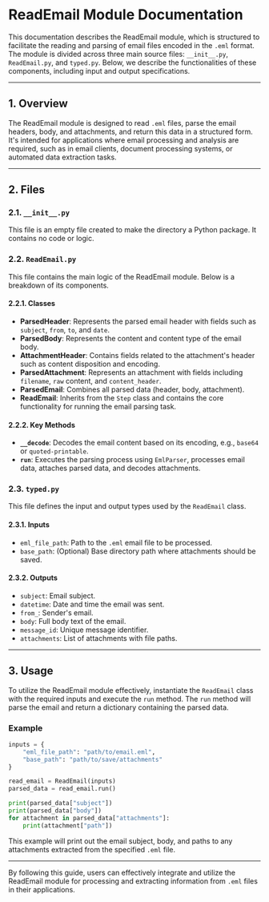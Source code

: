 # ReadEmail Module Documentation

This documentation describes the ReadEmail module, which is structured to facilitate the reading and parsing of email files encoded in the `.eml` format. The module is divided across three main source files: `__init__.py`, `ReadEmail.py`, and `typed.py`. Below, we describe the functionalities of these components, including input and output specifications.

---

## 1. Overview

The ReadEmail module is designed to read `.eml` files, parse the email headers, body, and attachments, and return this data in a structured form. It's intended for applications where email processing and analysis are required, such as in email clients, document processing systems, or automated data extraction tasks.

---

## 2. Files

### 2.1. `__init__.py`

This file is an empty file created to make the directory a Python package. It contains no code or logic.

### 2.2. `ReadEmail.py`

This file contains the main logic of the ReadEmail module. Below is a breakdown of its components.

#### 2.2.1. Classes

- **ParsedHeader**: Represents the parsed email header with fields such as `subject`, `from`, `to`, and `date`.
- **ParsedBody**: Represents the content and content type of the email body.
- **AttachmentHeader**: Contains fields related to the attachment's header such as content disposition and encoding.
- **ParsedAttachment**: Represents an attachment with fields including `filename`, `raw` content, and `content_header`.
- **ParsedEmail**: Combines all parsed data (header, body, attachment).
- **ReadEmail**: Inherits from the `Step` class and contains the core functionality for running the email parsing task.

#### 2.2.2. Key Methods

- **`__decode`**: Decodes the email content based on its encoding, e.g., `base64` or `quoted-printable`.
- **`run`**: Executes the parsing process using `EmlParser`, processes email data, attaches parsed data, and decodes attachments.

### 2.3. `typed.py`

This file defines the input and output types used by the `ReadEmail` class.

#### 2.3.1. Inputs

- `eml_file_path`: Path to the `.eml` email file to be processed.
- `base_path`: (Optional) Base directory path where attachments should be saved.

#### 2.3.2. Outputs

- `subject`: Email subject.
- `datetime`: Date and time the email was sent.
- `from_`: Sender's email.
- `body`: Full body text of the email.
- `message_id`: Unique message identifier.
- `attachments`: List of attachments with file paths.

---

## 3. Usage

To utilize the ReadEmail module effectively, instantiate the `ReadEmail` class with the required inputs and execute the `run` method. The `run` method will parse the email and return a dictionary containing the parsed data.

### Example

```python
inputs = {
    "eml_file_path": "path/to/email.eml",
    "base_path": "path/to/save/attachments"
}

read_email = ReadEmail(inputs)
parsed_data = read_email.run()

print(parsed_data["subject"])
print(parsed_data["body"])
for attachment in parsed_data["attachments"]:
    print(attachment["path"])
```

This example will print out the email subject, body, and paths to any attachments extracted from the specified `.eml` file.

---

By following this guide, users can effectively integrate and utilize the ReadEmail module for processing and extracting information from `.eml` files in their applications.
